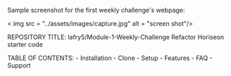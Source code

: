 

Sample screenshot for the first weekly challenge's webpage:

< img src = "../assets/images/capture.jpg" alt = "screen shot"/>


REPOSITORY TITLE: lafry5/Module-1-Weekly-Challenge
    Refactor Horiseon starter code


TABLE OF CONTENTS:
    -  Installation 
    -  Clone
    -  Setup
    -  Features
    -  FAQ
    -  Support


